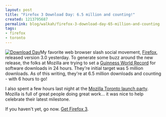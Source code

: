 ```yaml
--- 
layout: post
title: "Firefox 3 Download Day: 6.5 million and counting!"
created: 1213795687
permalink: blog/walkah/firefox-3-download-day-65-million-and-counting
tags: 
- firefox
- toronto
---
```

<p><a href="http://www.spreadfirefox.com/node&id=7295&t=264"><img border="0" alt="Download Day" title="Download Day" src="http://www.spreadfirefox.com/files/images/affiliates_banners/dday_badge_fox.png"/></a>My favorite web browser slash social movement, <a href="http://getfirefox.com">Firefox</a>, released version 3.0 yesterday. To generate some buzz around the new release, the folks at Mozilla are trying to set a <a href="http://www.spreadfirefox.com/en-US/worldrecord/">Guinness World Record</a> for software downloads in 24 hours. They're initial target was 5 million downloads. As of this writing, they're at 6.5 million downloads and counting - with 6 hours to go!</p>
<p>I also spent a few hours last night at the <a href="http://mozillaparty.com/en-US/events/view/182">Mozilla Toronto launch party</a>. Mozilla is full of great people doing great work... it was nice to help celebrate their latest milestone.</p>
<p>If you haven't yet, go now. <a href="http://www.mozilla.com/en-US/firefox/">Get Firefox 3</a>.</p>
